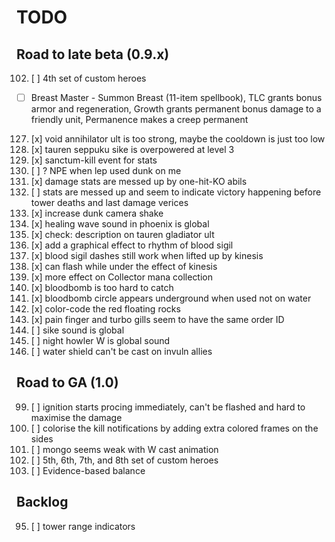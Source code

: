 # TODO

## Road to late beta (0.9.x)

102. [ ] 4th set of custom heroes
  - [ ] Breast Master - Summon Breast (11-item spellbook), TLC grants bonus armor and regeneration, Growth grants permanent bonus damage to a friendly unit, Permanence makes a creep permanent
127. [x] void annihilator ult is too strong, maybe the cooldown is just too low
135. [x] tauren seppuku sike is overpowered at level 3
139. [x] sanctum-kill event for stats
140. [ ] ? NPE when lep used dunk on me
142. [x] damage stats are messed up by one-hit-KO abils
143. [ ] stats are messed up and seem to indicate victory happening before tower deaths and last damage verices
144. [x] increase dunk camera shake
145. [x] healing wave sound in phoenix is global
146. [x] check: description on tauren gladiator ult
148. [x] add a graphical effect to rhythm of blood sigil
149. [x] blood sigil dashes still work when lifted up by kinesis
150. [x] can flash while under the effect of kinesis
151. [x] more effect on Collector mana collection
152. [x] bloodbomb is too hard to catch
153. [x] bloodbomb circle appears underground when used not on water
154. [x] color-code the red floating rocks
155. [x] pain finger and turbo gills seem to have the same order ID
157. [ ] sike sound is global
158. [ ] night howler W is global sound
159. [ ] water shield can't be cast on invuln allies


## Road to GA (1.0)

99. [ ] ignition starts procing immediately, can't be flashed and hard to maximise the damage
106. [ ] colorise the kill notifications by adding extra colored frames on the sides
120. [ ] mongo seems weak with W cast animation
137. [ ] 5th, 6th, 7th, and 8th set of custom heroes
138. [ ] Evidence-based balance

## Backlog

95. [ ] tower range indicators
